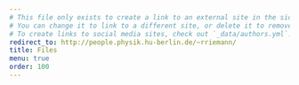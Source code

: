 ```yaml
---
# This file only exists to create a link to an external site in the sidebar.
# You can change it to link to a different site, or delete it to remove the "Documentation" link.
# To create links to social media sites, check out `_data/authors.yml`!
redirect_to: http://people.physik.hu-berlin.de/~rriemann/
title: Files
menu: true
order: 100
---
```

